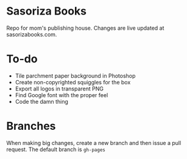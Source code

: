 # Sasoriza Books
Repo for mom's publishing house. Changes are live updated at sasorizabooks.com.

# To-do
* Tile parchment paper background in Photoshop
* Create non-copyrighted squiggles for the box
* Export all logos in transparent PNG
* Find Google font with the proper feel
* Code the damn thing

# Branches
When making big changes, create a new branch and then issue a pull request. The default branch is `gh-pages`
